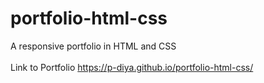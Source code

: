 # portfolio-html-css

A responsive portfolio in HTML and CSS 
<br>
<br>
Link to Portfolio
https://p-diya.github.io/portfolio-html-css/
